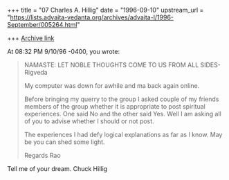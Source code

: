 +++
title = "07 Charles A. Hillig"
date = "1996-09-10"
upstream_url = "https://lists.advaita-vedanta.org/archives/advaita-l/1996-September/005264.html"

+++
[Archive link](https://lists.advaita-vedanta.org/archives/advaita-l/1996-September/005264.html)

 At 08:32 PM 9/10/96 -0400, you wrote:
>NAMASTE:     LET NOBLE THOUGHTS COME TO US FROM ALL SIDES-Rigveda
>
>My computer was down for awhile and ma back again online.
>
>Before bringing my querry to the group I asked couple of my friends members
>of the group whether it is appropriate to post spiritual experiences. One
>said No and the other said Yes.  Well I am asking all of you to advise
>whether I should or not post.
>
>The experiences I had defy logical explanations as far as I know.  May be you
>can shed some light.
>
>Regards
>                                                                          Rao
>
>
Tell me of your dream.
            Chuck Hillig

